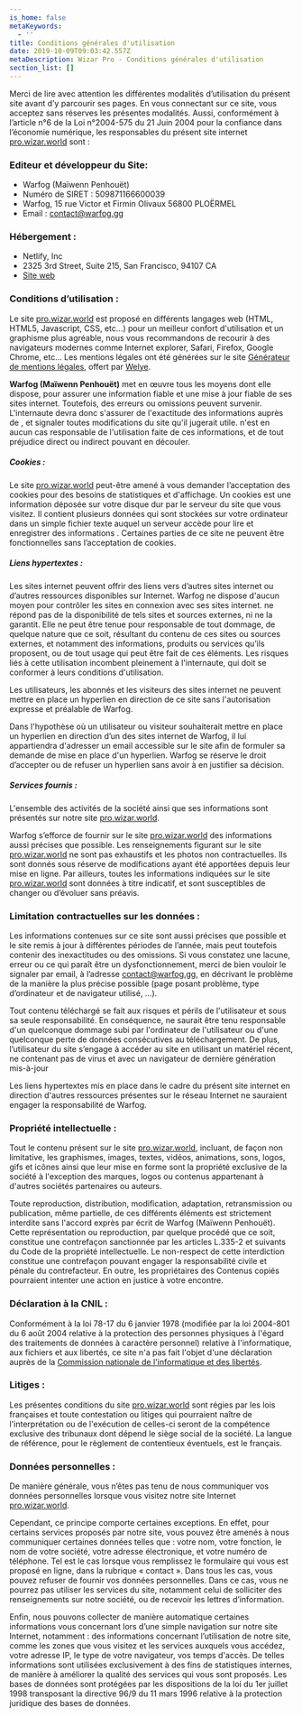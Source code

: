 ```yaml
---
is_home: false
metaKeywords:
  - ''
title: Conditions générales d'utilisation
date: 2019-10-09T09:03:42.557Z
metaDescription: Wizar Pro - Conditions générales d'utilisation
section_list: []
---
```

Merci de lire avec attention les différentes modalités d’utilisation du présent site avant d’y parcourir ses pages. En vous connectant sur ce site, vous acceptez sans réserves les présentes modalités. Aussi, conformément à l’article n°6 de la Loi n°2004-575 du 21 Juin 2004 pour la confiance dans l’économie numérique, les responsables du présent site internet [pro.wizar.world](http://https://pro.wizar.world/) sont :

### Editeur et développeur du Site:
- Warfog (Maïwenn Penhouët)
- Numéro de SIRET :  509871166600039
- Warfog, 15 rue Victor et Firmin Olivaux 56800 PLOËRMEL
- Email : contact@warfog.gg

### Hébergement :
- Netlify, Inc
- 2325 3rd Street, Suite 215, San Francisco, 94107 CA
- [Site web](https://www.netlify.com)

### Conditions d’utilisation :
Le site [pro.wizar.world](https://pro.wizar.world/) est proposé en différents langages web (HTML, HTML5, Javascript, CSS, etc…) pour un meilleur confort d'utilisation et un graphisme plus agréable, nous vous recommandons de recourir à des navigateurs modernes comme Internet explorer, Safari, Firefox, Google Chrome, etc…
Les mentions légales ont été générées sur le site [Générateur de mentions légales](http://www.generateur-de-mentions-legales.com), offert par [Welye](http://welye.com/).

**Warfog (Maïwenn Penhouët)** met en œuvre tous les moyens dont elle dispose, pour assurer une information fiable et une mise à jour fiable de ses sites internet. Toutefois, des erreurs ou omissions peuvent survenir. L'internaute devra donc s'assurer de l'exactitude des informations auprès de , et signaler toutes modifications du site qu'il jugerait utile. n'est en aucun cas responsable de l'utilisation faite de ces informations, et de tout préjudice direct ou indirect pouvant en découler.

##### Cookies :
Le site [pro.wizar.world](http://https://pro.wizar.world/)  peut-être amené à vous demander l’acceptation des cookies pour des besoins de statistiques et d'affichage. Un cookies est une information déposée sur votre disque dur par le serveur du site que vous visitez. Il contient plusieurs données qui sont stockées sur votre ordinateur dans un simple fichier texte auquel un serveur accède pour lire et enregistrer des informations . Certaines parties de ce site ne peuvent être fonctionnelles sans l’acceptation de cookies.

##### Liens hypertextes :
Les sites internet peuvent offrir des liens vers d’autres sites internet ou d’autres ressources disponibles sur Internet. Warfog ne dispose d'aucun moyen pour contrôler les sites en connexion avec ses sites internet. ne répond pas de la disponibilité de tels sites et sources externes, ni ne la garantit. Elle ne peut être tenue pour responsable de tout dommage, de quelque nature que ce soit, résultant du contenu de ces sites ou sources externes, et notamment des informations, produits ou services qu’ils proposent, ou de tout usage qui peut être fait de ces éléments. Les risques liés à cette utilisation incombent pleinement à l'internaute, qui doit se conformer à leurs conditions d'utilisation.

Les utilisateurs, les abonnés et les visiteurs des sites internet ne peuvent mettre en place un hyperlien en direction de ce site sans l'autorisation expresse et préalable de Warfog.

Dans l'hypothèse où un utilisateur ou visiteur souhaiterait mettre en place un hyperlien en direction d’un des sites internet de Warfog, il lui appartiendra d'adresser un email accessible sur le site afin de formuler sa demande de mise en place d'un hyperlien. Warfog se réserve le droit d’accepter ou de refuser un hyperlien sans avoir à en justifier sa décision.

##### Services fournis :
L'ensemble des activités de la société ainsi que ses informations sont présentés sur notre site [pro.wizar.world](http://https://pro.wizar.world/).

Warfog s’efforce de fournir sur le site [pro.wizar.world](http://https://pro.wizar.world/) des informations aussi précises que possible. Les renseignements figurant sur le site [pro.wizar.world](http://https://pro.wizar.world/) ne sont pas exhaustifs et les photos non contractuelles. Ils sont donnés sous réserve de modifications ayant été apportées depuis leur mise en ligne. Par ailleurs, toutes les informations indiquées sur le site [pro.wizar.world](http://https://pro.wizar.world/) sont données à titre indicatif, et sont susceptibles de changer ou d’évoluer sans préavis.

### Limitation contractuelles sur les données :
Les informations contenues sur ce site sont aussi précises que possible et le site remis à jour à différentes périodes de l’année, mais peut toutefois contenir des inexactitudes ou des omissions. Si vous constatez une lacune, erreur ou ce qui paraît être un dysfonctionnement, merci de bien vouloir le signaler par email, à l’adresse contact@warfog.gg, en décrivant le problème de la manière la plus précise possible (page posant problème, type d’ordinateur et de navigateur utilisé, …).

Tout contenu téléchargé se fait aux risques et périls de l'utilisateur et sous sa seule responsabilité. En conséquence, ne saurait être tenu responsable d'un quelconque dommage subi par l'ordinateur de l'utilisateur ou d'une quelconque perte de données consécutives au téléchargement. De plus, l’utilisateur du site s’engage à accéder au site en utilisant un matériel récent, ne contenant pas de virus et avec un navigateur de dernière génération mis-à-jour

Les liens hypertextes mis en place dans le cadre du présent site internet en direction d'autres ressources présentes sur le réseau Internet ne sauraient engager la responsabilité de Warfog.

### Propriété intellectuelle :
Tout le contenu présent sur le site [pro.wizar.world](http://https://pro.wizar.world/), incluant, de façon non limitative, les graphismes, images, textes, vidéos, animations, sons, logos, gifs et icônes ainsi que leur mise en forme sont la propriété exclusive de la société à l'exception des marques, logos ou contenus appartenant à d'autres sociétés partenaires ou auteurs.

Toute reproduction, distribution, modification, adaptation, retransmission ou publication, même partielle, de ces différents éléments est strictement interdite sans l'accord exprès par écrit de Warfog (Maïwenn Penhouët). Cette représentation ou reproduction, par quelque procédé que ce soit, constitue une contrefaçon sanctionnée par les articles L.335-2 et suivants du Code de la propriété intellectuelle. Le non-respect de cette interdiction constitue une contrefaçon pouvant engager la responsabilité civile et pénale du contrefacteur. En outre, les propriétaires des Contenus copiés pourraient intenter une action en justice à votre encontre.

### Déclaration à la CNIL :
Conformément à la loi 78-17 du 6 janvier 1978 (modifiée par la loi 2004-801 du 6 août 2004 relative à la protection des personnes physiques à l'égard des traitements de données à caractère personnel) relative à l'informatique, aux fichiers et aux libertés, ce site n'a pas fait l'objet d'une déclaration  auprès de la [Commission nationale de l'informatique et des libertés](https://www.cnil.fr/).

### Litiges :
Les présentes conditions du site [pro.wizar.world](http://https://pro.wizar.world/)  sont régies par les lois françaises et toute contestation ou litiges qui pourraient naître de l'interprétation ou de l'exécution de celles-ci seront de la compétence exclusive des tribunaux dont dépend le siège social de la société. La langue de référence, pour le règlement de contentieux éventuels, est le français.

### Données personnelles :
De manière générale, vous n’êtes pas tenu de nous communiquer vos données personnelles lorsque vous visitez notre site Internet [pro.wizar.world](http://https://pro.wizar.world/).

Cependant, ce principe comporte certaines exceptions. En effet, pour certains services proposés par notre site, vous pouvez être amenés à nous communiquer certaines données telles que : votre nom, votre fonction, le nom de votre société, votre adresse électronique, et votre numéro de téléphone. Tel est le cas lorsque vous remplissez le formulaire qui vous est proposé en ligne, dans la rubrique « contact ». Dans tous les cas, vous pouvez refuser de fournir vos données personnelles. Dans ce cas, vous ne pourrez pas utiliser les services du site, notamment celui de solliciter des renseignements sur notre société, ou de recevoir les lettres d’information.

Enfin, nous pouvons collecter de manière automatique certaines informations vous concernant lors d’une simple navigation sur notre site Internet, notamment : des informations concernant l’utilisation de notre site, comme les zones que vous visitez et les services auxquels vous accédez, votre adresse IP, le type de votre navigateur, vos temps d'accès. De telles informations sont utilisées exclusivement à des fins de statistiques internes, de manière à améliorer la qualité des services qui vous sont proposés. Les bases de données sont protégées par les dispositions de la loi du 1er juillet 1998 transposant la directive 96/9 du 11 mars 1996 relative à la protection juridique des bases de données.

